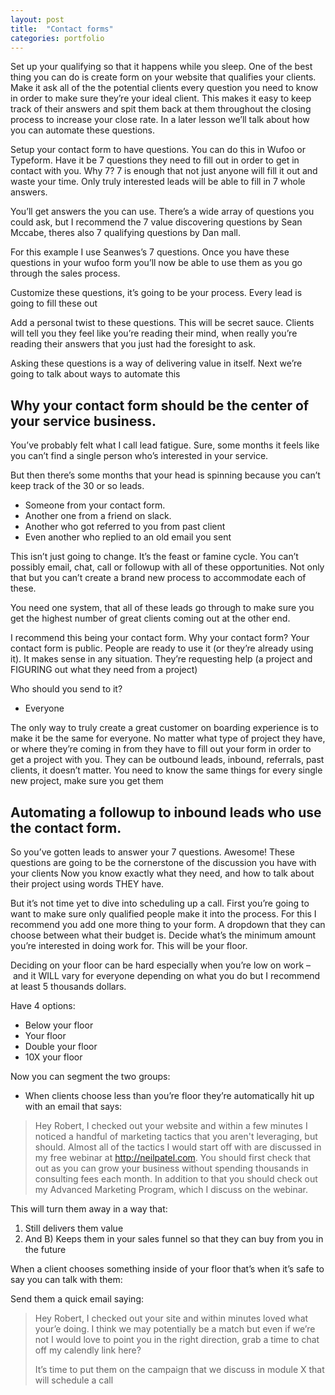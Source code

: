 ```yaml
---
layout: post
title:  "Contact forms"
categories: portfolio
---
```


Set up your qualifying so that it happens while you sleep. One of the best thing you can do is create form on your website that qualifies your clients. Make it ask all of the the potential clients every question you need to know in order to make sure they’re your ideal client. This makes it easy to keep track of their answers and spit them back at them throughout the closing process to increase your close rate. In a later lesson we’ll talk about how you can automate these questions. 

Setup your contact form to have questions. You can do this in Wufoo or Typeform. Have it be 7 questions they need to fill out in order to get in contact with you. Why 7? 7 is enough that not just anyone will fill it out and waste your time. Only truly interested leads will be able to fill in 7 whole answers. 

You’ll get answers the you can use. There’s a wide array of questions you could ask, but I recommend the 7 value discovering questions by Sean Mccabe, theres also 7 qualifying questions by Dan mall. 

For this example I use Seanwes’s 7 questions. Once you have these questions in your wufoo form you’ll now be able to use them as you go through the sales process. 

Customize these questions, it’s going to be your process. Every lead is going to fill these out

Add a personal twist to these questions. This will be secret sauce. Clients will tell you they feel like you’re reading their mind, when really you’re reading their answers that you just had the foresight to ask. 

Asking these questions is a way of delivering value in itself. Next we’re going to talk about ways to automate this

## Why your contact form should be the center of your service business. 

You’ve probably felt what I call lead fatigue. Sure, some months it feels like you can’t find a single person who’s interested in your service.

But then there’s some months that your head is spinning because you can’t keep track of the 30 or so leads. 

- Someone from your contact form. 
- Another one from a friend on slack. 
- Another who got referred to you from past client
- Even another who replied to an old email you sent

This isn’t just going to change. It’s the feast or famine cycle. You can’t possibly email, chat, call or followup with all of these opportunities. Not only that but you can’t create a brand new process to accommodate each of these.

You need one system, that all of these leads go through to make sure you get the highest number of great clients coming out at the other end.

I recommend this being your contact form. Why your contact form?	Your contact form is public. People are ready to use it (or they’re already using it). It makes sense in any situation. They’re requesting help (a project and FIGURING out what they need from a project)

Who should you send to it?

-	Everyone

The only way to truly create a great customer on boarding experience is to make it be the same for everyone. No matter what type of project they have, or where they’re coming in from they have to fill out your form in order to get a project with you. They can be outbound leads, inbound, referrals, past clients, it doesn’t matter. You need to know the same things for every single new project, make sure you get them 

## Automating a followup to inbound leads who use the contact form. 
So you’ve gotten leads to answer your 7 questions. Awesome! These questions are going to be the cornerstone of the discussion you have with your clients Now you know exactly what they need, and how to talk about their project using words THEY have. 

But it’s not time yet to dive into scheduling up a call. First you’re going to want to make sure only qualified people make it into the process. For this I recommend you add one more thing to your form. A dropdown that they can choose between what their budget is. Decide what’s the minimum amount you’re interested in doing work for. This will be your floor.

Deciding on your floor can be hard especially when you’re low on work – and it WILL vary for everyone depending on what you do but I recommend at least 5 thousands dollars. 


Have 4 options:

- Below your floor
- Your floor 
- Double your floor
- 10X your floor


Now you can segment the two groups:

- When clients choose less than you’re floor they’re automatically hit up with an email that says:

> Hey Robert, I checked out your website and within a few minutes I noticed a handful of marketing tactics that you aren't leveraging, but should. Almost all of the tactics I would start off with are discussed in my free webinar at http://neilpatel.com. You should first check that out as you can grow your business without spending thousands in consulting fees each month. In addition to that you should check out my Advanced Marketing Program, which I discuss on the webinar.

This will turn them away in a way that: 

1. Still delivers them value 
2. And B) Keeps them in your sales funnel so that they can buy from you in the future

When a client chooses something inside of your floor that’s when it’s safe to say you can talk with them:

Send them a quick email saying: 

> Hey Robert, I checked out your site and within minutes loved what your’e doing. I think we may potentially be a match but even if we’re not I would love to point you in the right direction, grab a time to chat off my calendly link here?
> 
> It’s time to put them on the campaign that we discuss in module X that will schedule a call